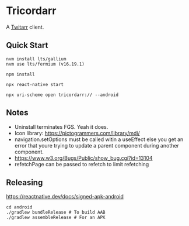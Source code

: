 Tricordarr
==========

A [Twitarr](https://github.com/jocosocial/swiftarr) client.

Quick Start
-----------
```
nvm install lts/gallium
nvm use lts/fermium (v16.19.1)

npm install

npx react-native start

npx uri-scheme open tricordarr:// --android
```

Notes
-----
* Uninstall terminates FGS. Yeah it does.
* Icon library: https://pictogrammers.com/library/mdi/
* navigation.setOptions must be called witin a useEffect else you get
  an error that youre trying to update a parent component during another component.
* https://www.w3.org/Bugs/Public/show_bug.cgi?id=13104
* refetchPage can be passed to refetch to limit refetching


Releasing
---------
https://reactnative.dev/docs/signed-apk-android

```
cd android
./gradlew bundleRelease # To build AAB
./gradlew assembleRelease # For an APK
```
